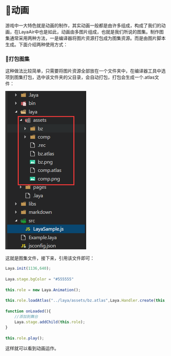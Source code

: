 # :jack_o_lantern:动画 #

游戏中一大特色就是动画的制作，其实动画一般都是由许多组成，构成了我们的动画，在LayaAir中也是如此，动画由多图片组成，也就是我们所说的图集。制作图集通常采用两种方法，一是编译器将图片资源打包成为图集资源。而是由图片脚本生成。下面介绍两种使用方式：

### :ghost:打包图集 ###

这种做法比较简单，只需要将图片资源全部放在一个文件夹中，在编译器工具中选项到图集打包，选中该文件夹的父目录，会自动打包，打包会生成一个.atlas文件：

![](https://github.com/Lumnca/LayaAir/blob/master/img/a3.png)

这就是图集文件，接下来，引用该文件即可：

```javascript
Laya.init(1136,640);

Laya.stage.bgColor = "#555555"      

this.role = new Laya.Animation();

this.role.loadAtlas("../laya/assets/bz.atlas",Laya.Handler.create(this,onLoaded));

function onLoaded(){
    //添加到舞台
    Laya.stage.addChild(this.role);
}

this.role.play();
```

这样就可以看到动画运作。

